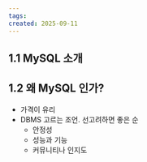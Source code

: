 ```yaml
---
tags: 
created: 2025-09-11
---
```

## 1.1 MySQL 소개
## 1.2 왜 MySQL 인가?
- 가격이 유리
- DBMS 고르는 조언. 선고려하면 좋은 순
	- 안정성
	- 성능과 기능
	- 커뮤니티나 인지도